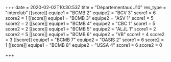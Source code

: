 +++
date = 2020-02-02T10:30:53Z
title = "Départementaux J10"
res_type = "interclub"
[[score]]
equipe1 = "BCMB 2"
equipe2 = "BCV 3"
score1 = 6
score2 = 1
[[score]]
equipe1 = "BCMB 3"
equipe2 = "ASV 1"
score1 = 5
score2 = 2
[[score]]
equipe1 = "BCMB 4"
equipe2 = "CBC 1"
score1 = 5
score2 = 2
[[score]]
equipe1 = "BCMB 5"
equipe2 = "ALJL 1"
score1 = 2
score2 = 5
[[score]]
equipe1 = "BCMB 6"
equipe2 = "VB"
score1 = 4
score2 = 3
[[score]]
equipe1 = "BCMB 7"
equipe2 = "OASIS 2"
score1 = 6
score2 = 1
[[score]]
equipe1 = "BCMB 8"
equipe2 = "USSA 4"
score1 = 6
score2 = 0

+++
